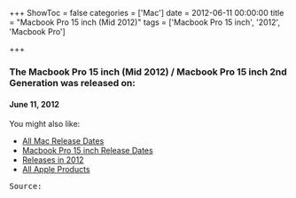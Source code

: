+++
ShowToc = false
categories = ['Mac']
date = 2012-06-11 00:00:00
title = "Macbook Pro 15 inch (Mid 2012)"
tags = ['Macbook Pro 15 inch', '2012', 'Macbook Pro']

+++

### The Macbook Pro 15 inch (Mid 2012) / Macbook Pro 15 inch 2nd Generation was released on: 
#### June 11, 2012


<!--more-->


    
You might also like:

- [All Mac Release Dates](https://AppleReleaseDate.com/categories/mac/)
- [Macbook Pro 15 inch Release Dates](https://AppleReleaseDate.com/tags/macbook-pro-15-inch/)
- [Releases in 2012](https://AppleReleaseDate.com/tags/2012/)
- [All Apple Products](https://AppleReleaseDate.com/categories/)



<kbd> Source: </kbd>

